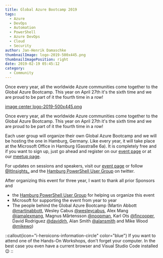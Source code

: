 ```yaml
---
title: Global Azure Bootcamp 2019
tags:
  - Azure
  - DevOps
  - Automation
  - PowerShell
  - Azure DevOps
  - Cloud
  - Security
author: Jan-Henrik Damaschke
thumbnailImage: logo-2019-500x445.png
thumbnailImagePosition: right
date: 2019-02-19 05:45:12
category:
  - Community
---
```


Once every year, all the worldwide Azure communities come together to the Global Azure Bootcamp. This year on April 27th it's the sixth time and we are proud to be part of it the fourth time in a row!

<!-- excerpt -->

[image center logo-2019-500x445.png](https://eventleaf.com/gab19)

Once every year, all the worldwide Azure communities come together to the Global Azure Bootcamp. This year on April 27th it's the sixth time and we are proud to be part of it the fourth time in a row!

Each user group will organize their own Global Azure Bootcamp and we will be hosting the one in Hamburg, Germany. Like every year, it will take place at the Microsoft Office in Hamburg (Gasstraße 6a).
It is completely free and if you want to sign up, just go ahead and register on our [event page](https://eventleaf.com/gab19) or at our [meetup page](https://www.meetup.com/Global-Azure-Bootcamp-2019-Hamburg).

For updates on sessions and speakers, visit our [event page](https://eventleaf.com/gab19#ss) or follow [@ItInsights_](https://twitter.com/ItInsights_) and the [Hamburg PowerShell User Group](https://twitter.com/hhpsug) on twitter.

After organizing this event for three year, I want to thank all prior Sponsors and

- the [Hamburg PowerShell User Group](https://www.meetup.com/Hamburg-PowerShell-User-Group) for helping us organize this event
- Microsoft for supporting the event from year to year
- The people behind the Global Azure Bootcamp (Martin Abbott [@martinabbott](https://twitter.com/martinabbott), Wesley Cabus [@wesleycabus](https://twitter.com/wesleycabus), Alex Mang [@iamalexmang](https://twitter.com/iamalexmang), Magnus Mårtensson [@noopman](https://twitter.com/noopman), Karl Ots [@fincooper](https://twitter.com/fincooper), David Rodriguez [@davidjrh](https://twitter.com/davidjrh), Alan Smith [@alansmith](https://twitter.com/alansmith) and Mike Wood [@mikewo](https://twitter.com/mikewo))

::callout{icon="i-heroicons-information-circle" color="blue"}
If you want to attend one of the Hands-On Workshops, don't forget your computer. In the best case you even have a current browser and Visual Studio Code installed :wink:
::
